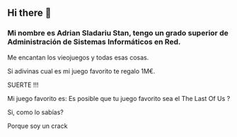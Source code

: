 ## Hi there 👋

### Mi nombre es Adrian Sladariu Stan, tengo un grado superior de Administración de Sistemas Informáticos en Red.

Me encantan los vieojuegos y todas esas cosas.

Si adivinas cual es mi juego favorito te regalo 1M€.

SUERTE !!!

Mi juego favorito es: Es posible que tu juego favorito sea el The Last Of Us ?

Si, como lo sabías?


Porque soy un crack

